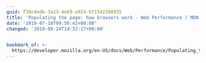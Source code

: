 ```yaml
---
guid: f38c4edb-3a13-4e69-a92d-6f1542380935
title: 'Populating the page: how browsers work - Web Performance | MDN'
date: '2019-07-18T09:56:42+00:00'
changed: '2019-09-24T14:32:17+00:00'


bookmark_of: >-
  https://developer.mozilla.org/en-US/docs/Web/Performance/Populating_the_page:_how_browsers_work
---
```



